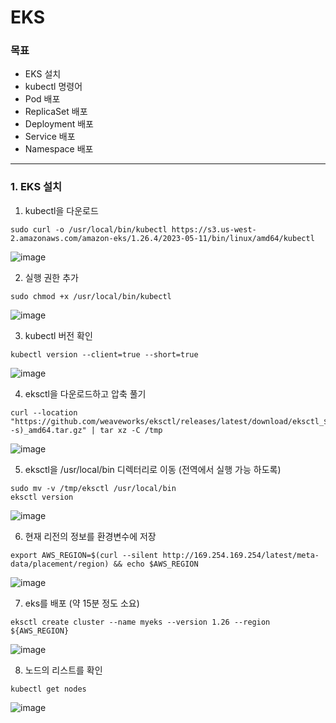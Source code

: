 # EKS

### 목표
- EKS 설치
- kubectl 명령어
- Pod 배포
- ReplicaSet 배포
- Deployment 배포
- Service 배포
- Namespace 배포

--- 
### 1. EKS 설치
1. kubectl을 다운로드
```
sudo curl -o /usr/local/bin/kubectl https://s3.us-west-2.amazonaws.com/amazon-eks/1.26.4/2023-05-11/bin/linux/amd64/kubectl
```
![image](https://github.com/devhyunuk/bespin-essential/assets/49749510/5b6db9fb-b209-4738-98df-b197bfb0e8f8)

2. 실행 권한 추가
```
sudo chmod +x /usr/local/bin/kubectl
```
![image](https://github.com/devhyunuk/bespin-essential/assets/49749510/5460b8c7-09dd-46ff-9c6b-e120944bb67d)

3. kubectl 버전 확인
```
kubectl version --client=true --short=true
```
![image](https://github.com/devhyunuk/bespin-essential/assets/49749510/476ba2a2-73e0-45d5-a5d9-0f303d9b652a)

4.  eksctl을 다운로드하고 압축 풀기
```
curl --location "https://github.com/weaveworks/eksctl/releases/latest/download/eksctl_$(uname -s)_amd64.tar.gz" | tar xz -C /tmp
```
![image](https://github.com/devhyunuk/bespin-essential/assets/49749510/c5aa6d14-3ef4-4f87-a0fb-7b7d36c2a67e)

5. eksctl을 /usr/local/bin 디렉터리로 이동 (전역에서 실행 가능 하도록)
```
sudo mv -v /tmp/eksctl /usr/local/bin
eksctl version
```
![image](https://github.com/devhyunuk/bespin-essential/assets/49749510/743b7ff5-1704-4ab7-9a39-218d4f42f50f)

6. 현재 리전의 정보를 환경변수에 저장
```
export AWS_REGION=$(curl --silent http://169.254.169.254/latest/meta-data/placement/region) && echo $AWS_REGION
```
![image](https://github.com/devhyunuk/bespin-essential/assets/49749510/d82717a9-36ce-43b9-9897-94f0bee0ab44)

7. eks를 배포 (약 15분 정도 소요)
```
eksctl create cluster --name myeks --version 1.26 --region ${AWS_REGION}
```
![image](https://github.com/devhyunuk/bespin-essential/assets/49749510/b10d697a-b42a-4f2f-9e07-1c8233461c06)

8. 노드의 리스트를 확인
```
kubectl get nodes
```
![image](https://github.com/devhyunuk/eks-essential/assets/49749510/556fe236-cef7-4b5f-b5de-47b019be0ef8)





























